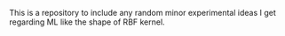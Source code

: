 This is a repository to include any random minor experimental ideas I get regarding ML like the shape of RBF kernel.
